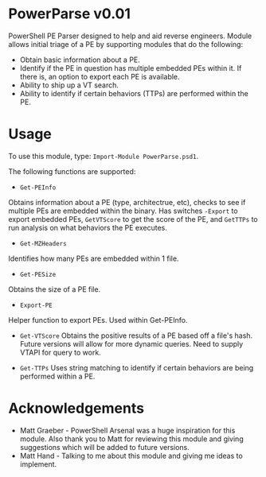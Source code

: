 # PowerParse v0.01
PowerShell PE Parser designed to help and aid reverse engineers. Module allows initial triage of a PE by supporting modules that do the following: 
* Obtain basic information about a PE. 
* Identify if the PE in question has multiple embedded PEs within it. If there is, an option to export each PE is available. 
* Ability to ship up a VT search. 
* Ability to identify if certain behaviors (TTPs) are performed within the PE.

# Usage

To use this module, type: `Import-Module PowerParse.psd1`. 

The following functions are supported: 

* `Get-PEInfo`
    
Obtains information about a PE (type, architectrue, etc), checks to see if multiple PEs are embedded within the binary. Has switches `-Export` to export embedded PEs, `GetVTScore` to get the score of the PE, and `GetTTPs` to run analysis on what behaviors the PE executes.

* `Get-MZHeaders`

Identifies how many PEs are embedded within 1 file. 

* `Get-PESize`

Obtains the size of a PE file. 

* `Export-PE`

Helper function to export PEs. Used within Get-PEInfo. 

* `Get-VTScore`
Obtains the positive results of a PE based off a file's hash. Future versions will allow for more dynamic queries. Need to supply VTAPI for query to work. 

* `Get-TTPs`
Uses string matching to identify if certain behaviors are being performed within a PE. 


# Acknowledgements
* Matt Graeber - PowerShell Arsenal was a huge inspiration for this module. Also thank you to Matt for reviewing this module and giving suggestions which will be added to future versions. 
* Matt Hand - Talking to me about this module and giving me ideas to implement. 
